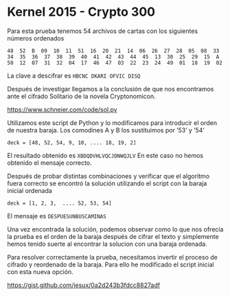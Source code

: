 # Kernel 2015 - Crypto 300

Para esta prueba tenemos 54 archivos de cartas con los siguientes números ordenados

```
48  52  B  09  10  11  51  16  20  21  14  06  26  27  28  05  08  33  34  35  36  37  38  39  40  41  42  43  44  45  13  30  25  29  15  A  50  12  07  31  32  04  17  46  47  03  22  23  24  49  01  18  19  02
```

La clave a descifrar es `HBCNC DKARI OFVIC DISQ`

Después de investigar llegamos a la conclusión de que nos encontramos ante el cifrado Solitario de la novela Cryptonomicon.

<https://www.schneier.com/code/sol.py>

Utilizamos este script de Python y lo modificamos para introducir el orden de nuestra baraja. Los comodines A y B los sustituimos por ’53’ y ’54’

```
deck = [48, 52, 54, 9, 10, .... 18, 19, 2]
```

El resultado obtenido es `XBDQDVHLVQCJDNWQJLV`
En este caso no hemos obtenido el mensaje correcto.

Después de probar distintas combinaciones y verificar que el algoritmo fuera correcto se encontró la solución utilizando el script con la baraja inicial ordenada

```
deck = [1, 2, 3,  .... 52, 53, 54]
```

El mensaje es `DESPUESUNBUSCAMINAS`

Una vez encontrada la solución, podemos observar como lo que nos ofrecía la prueba es el orden de la baraja después de cifrar el texto y simplemente hemos tenido suerte al encontrar la solucion con una baraja ordenada.

Para resolver correctamente la prueba, necesitamos invertir el proceso de cifrado y reordenado de la baraja.
Para ello he modificado el script inicial con esta nueva opción.

<https://gist.github.com/jesux/0a2d243b3fdcc8827adf>
